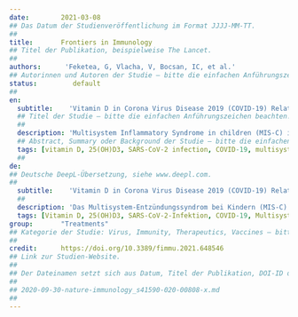 ```yaml
---
date:        2021-03-08
## Das Datum der Studienveröffentlichung im Format JJJJ-MM-TT.
##
title:       Frontiers in Immunology
## Titel der Publikation, beispielweise The Lancet.
##
authors:      'Feketea, G, Vlacha, V, Bocsan, IC, et al.'
## Autorinnen und Autoren der Studie – bitte die einfachen Anführungszeichen beachten!
status:         default
##
en:
  subtitle:    'Vitamin D in Corona Virus Disease 2019 (COVID-19) Related Multisystem Inflammatory Syndrome in Children (MIS-C)'
  ## Titel der Studie – bitte die einfachen Anführungszeichen beachten!
  ##
  description: 'Multisystem Inflammatory Syndrome in children (MIS-C) is a rare but devastating complication of coronavirus disease 19 (COVID-19). The development of prognostic biomarkers and more importantly the implementation of new treatment modalities would have a significant impact in clinical practice regarding the outcome of MIS-C. Vitamin D could be a potential candidate. In this mini review we analyze the immunomodulatory role of vitamin D in viral infections and specifically in COVID-19. We also examine the current literature regarding the association of vitamin D with MIS-C and Kawasaki disease. The vitamin D was evaluated not only as a biomarker but also as a nutritional supplement. We concluded that vitamin D levels could be valuable in predicting severe forms of MIS-C and correction of abnormal levels in severe MIS-C may influences its evolution. 25-hydroxyvitamin D3 [25(OH)D3] supplementation raising serum [25(OH)D] concentrations potentially have a favorable effect in reducing the severity of MIS-C in certain circumstances. Further studies are needed to confirm these results.'
  ## Abstract, Summary oder Background der Studie – bitte die einfachen Anführungszeichen beachten!
  tags: [vitamin D, 25(OH)D3, SARS-CoV-2 infection, COVID-19, multisystem, Kawasaki syndrome-like]
  ##
de: 
## Deutsche DeepL-Übersetzung, siehe www.deepl.com.
##
  subtitle:    'Vitamin D in Corona Virus Disease 2019 (COVID-19) Related Multisystem Inflammatory Syndrome in Children (MIS-C)'
  ##
  description: 'Das Multisystem-Entzündungssyndrom bei Kindern (MIS-C) ist eine seltene, aber verheerende Komplikation der Coronavirus-Krankheit 19 (COVID-19). Die Entwicklung von prognostischen Biomarkern und, was noch wichtiger ist, die Einführung neuer Behandlungsmodalitäten würde sich in der klinischen Praxis erheblich auf den Ausgang von MIS-C auswirken. Vitamin D könnte ein potenzieller Kandidat sein. In diesem Mini-Review analysieren wir die immunmodulatorische Rolle von Vitamin D bei Virusinfektionen und speziell bei COVID-19. Außerdem untersuchen wir die aktuelle Literatur über den Zusammenhang zwischen Vitamin D und MIS-C sowie der Kawasaki-Krankheit. Das Vitamin D wurde nicht nur als Biomarker, sondern auch als Nahrungsergänzungsmittel bewertet. Wir kamen zu dem Schluss, dass der Vitamin-D-Spiegel bei der Vorhersage schwerer Formen von MIS-C wertvoll sein könnte und dass die Korrektur abnormaler Werte bei schwerem MIS-C dessen Entwicklung beeinflussen kann. Eine Supplementierung mit 25-Hydroxyvitamin D3 [25(OH)D3], die die [25(OH)D]-Konzentration im Serum erhöht, könnte sich unter bestimmten Umständen günstig auf die Verringerung des Schweregrads von MIS-C auswirken. Weitere Studien sind erforderlich, um diese Ergebnisse zu bestätigen.'
  tags: [Vitamin D, 25(OH)D3, SARS-CoV-2-Infektion, COVID-19, Multisystem, Kawasaki-ähnliches Syndrom]
group:       "Treatments"
## Kategorie der Studie: Virus, Immunity, Therapeutics, Vaccines – bitte die Anführungszeichen beachten!
##
credit:      https://doi.org/10.3389/fimmu.2021.648546
## Link zur Studien-Website.
##
## Der Dateinamen setzt sich aus Datum, Titel der Publikation, DOI-ID der Studie (nach dem letzten Slash) und der Dateiendung zusammen. Bitte den Unterstrich vor der DOI-ID beachten!
##
## 2020-09-30-nature-immunology_s41590-020-00808-x.md
##
---
```

<object data="{{ page.link }}" style='height:calc(100vh - 400px); width: 100%' type='application/pdf'></object>